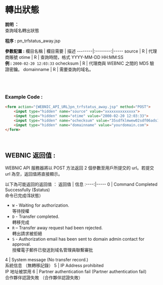 # 轉出狀態

**說明 ：** <br>
查詢域名轉出狀態

**程序 :** pn_trfstatus_away.jsp

**參數配置 :**
欄目名稱 | 欄目需要 | 描述
--------|:--------:|-----
source | R | 代理商賬號
otime | R | 查詢時間，格式 YYYY-MM-DD HH:MM:SS <br> **例 :** `2000-02-20 12:03:33`
ochecksum | R | 代理商與 WEBNIC 之間的 MD5 驗證密鑰。
domainname | R | 需要查詢的域名。

<br><br>

### Example Code :

```HTML
<form action="{WEBNIC_API_URL}pn_trfstatus_away.jsp" method="POST"> 
    <input type="hidden" name="source" value="xxxxxxxxxxxxxx"> 
    <input type="hidden" name="otime" value="2000-02-20 12:03:33"> 
    <input type="hidden" name="ochecksum" value="35sdfklmwew02sdf06ads1asd3"> 
    <input type="hidden" name="domainname" value="yourdomain.com">
</form>
```

<br>

WEBNIC 返回值 :
-----
WEBNIC API 服務器將以 POST 方法返回 2 個參數至用戶所提交的 url。若提交 url 為空，返回值將直接顯示。

以下為可能返回的返回值 ：
返回值 | 信息
:----:|-----
0 | Command Completed Successfully (\$status) <br> 命令已完成(\$狀態）<ul><li>`W` - Waiting for authorization. <br>等待授權</li><li>`D` - Transfer completed. <br>轉移完成</li><li>`R` – Transfer away request had been rejected. <br>轉出請求被拒絕</li><li>`S` - Authorization email has been sent to domain admin contact for approval. <br>授權電子郵件已發送到域名管理員聯繫審批</li></ul>
4 | System message (No transfer record.) <br> 系統信息 （無轉移記錄）
5 | IP Address prohibited <br> IP 地址被禁用
6 | Partner authentication fail (Partner authentication fail) <br> 合作夥伴認證失敗 （合作夥伴認證失敗）